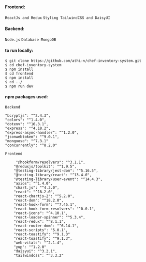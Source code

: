 #### Frontend:
```ReactJs and Redux```
```Styling TailwindCSS and DaisyUI```

#### Backend:
```Node.js```
```Database MongoDB```

#### to run locally:
```
$ git clone https://github.com/athi-v/chef-inventory-system.git
$ cd chef-inventory-system
$ npm install
$ cd frontend
$ npm install
$ cd ../
$ npm run dev
```

#### npm packages used:
```
Backend

"bcryptjs": "^2.4.3",
"colors": "^1.4.0",
"dotenv": "^16.3.1",
"express": "^4.18.2",
"express-async-handler": "^1.2.0",
"jsonwebtoken": "^9.0.1",
"mongoose": "^7.3.1"
"concurrently": "^8.2.0"

```

```
Frontend

     "@hookform/resolvers": "^3.1.1",
    "@reduxjs/toolkit": "^1.9.5",
    "@testing-library/jest-dom": "^5.16.5",
    "@testing-library/react": "^13.4.0",
    "@testing-library/user-event": "^14.4.3",
    "axios": "^1.4.0",
    "chart.js": "^4.3.0",
    "react": "^18.2.0",
    "react-chartjs-2": "^5.2.0",
    "react-dom": "^18.2.0",
    "react-hook-form": "^7.45.1",
    "react-hook-form-resolvers": "^0.0.1",
    "react-icons": "^4.10.1",
    "react-loader-spinner": "^5.3.4",
    "react-redux": "^8.1.1",
    "react-router-dom": "^6.14.1",
    "react-scripts": "5.0.1",
    "react-toastify": "^9.1.3"
    "react-toastify": "^9.1.3",
    "web-vitals": "^2.1.4",
    "yup": "^1.2.0"
    "daisyui": "^3.2.1",
    "tailwindcss": "^3.3.2"
```